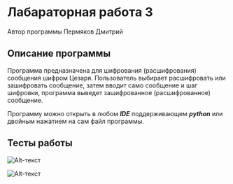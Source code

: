 # Лабараторная работа 3
Автор программы Пермяков Дмитрий

## Описание программы
Программа предназначена для шифрования (расшифрования) сообщения шифром Цезаря.
Пользователь выбирает расшифровать или зашифровать сообщение, затем вводит само сообщение и шаг шифровки, программа выведет зашифрованное (расшифрованное) сообщение.

Программу можно открыть в любом ***IDE*** поддерживающем ***python*** или двойным нажатием на сам файл программы.

## Тесты работы 

![Alt-текст](https://sun9-81.userapi.com/impg/gL9Itaz9fRL4tAWTxpzk8mgPYoKYZYEIv-gX6w/u3qDAZEavPo.jpg?size=525x140&quality=96&sign=81113e9b4ce77c104d212ee704624199&type=album)

![Alt-текст](https://sun3-11.userapi.com/impg/jxAa3qAEAeqlUB546unLHq0YzKaPSouKWFIxBA/Xmi8Xe_HD4g.jpg?size=468x145&quality=96&sign=b81d7912926320f56de16f3a527c94a4&type=album)

